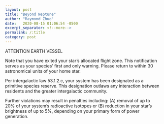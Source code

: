 ```yaml
---
layout: post
title: "Beyond Neptune"
author: "Raymond Zhuo"
date:   2020-08-15 01:06:54 -0500
excerpt_separator: <!--more-->
permalink: /:title
category: post
---
```


ATTENTION EARTH VESSEL

Note that you have exited your star’s allocated flight zone. This notification serves as your species’ first and only warning.<!--more--> Please return to within 30 astronomical units of your home star.

Per intergalactic law 53.1.2.c, your system has been designated as a primitive species reserve. This designation outlaws any interaction between residents and the greater intergalactic community.

Further violations may result in penalties including: (A) removal of up to 20% of your system’s radioactive isotopes or (B) reduction in your star’s brightness of up to 5%, depending on your primary form of power generation.